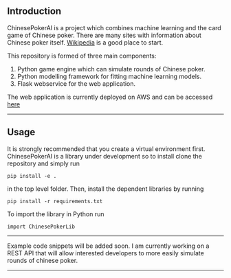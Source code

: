 ## Introduction 

ChinesePokerAI is a project which combines machine learning and the card game of Chinese poker. There are many sites with information about Chinese poker itself. [Wikipedia](https://en.wikipedia.org/wiki/Chinese_poker) is a good place to start.

This repository is formed of three main components: 
1. Python game engine which can simulate rounds of Chinese poker.
1. Python modelling framework for fitting machine learning models.
1. Flask webservice for the web application.

The web application is currently deployed on AWS and can be accessed [here](http://app.chinesepokertips.com/)

---

## Usage

It is strongly recommended that you create a virtual environment first.
ChinesePokerAI is a library under development so to install clone the repository and simply run

```
pip install -e . 
```

in the top level folder. Then, install the dependent libraries by running

```
pip install -r requirements.txt
```

To import the library in Python run

```
import ChinesePokerLib
```


---

Example code snippets will be added soon.
I am currently working on a REST API that will allow interested developers to more easily simulate 
rounds of chinese poker.

---

